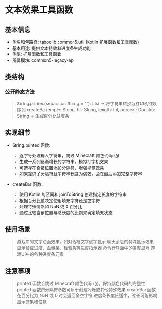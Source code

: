 # 文本效果工具函数
## 基本信息
- 类名和包路径: taboolib.common5.util (Kotlin 扩展函数和工具函数)
- 基本用途: 提供文本特效和进度条生成功能
- 类型: 扩展函数和工具函数
- 所属模块: common5-legacy-api

## 类结构
### 公开静态方法
> String.printed(separator: String = ""): List<String> -> 将字符串转换为打印机特效序列
> createBar(empty: String, fill: String, length: Int, percent: Double): String -> 生成百分比进度条

## 实现细节
- String.printed 函数:
  - 逐字符处理输入字符串，跳过 Minecraft 颜色代码 (§)
  - 生成一系列逐渐增长的字符串，模拟打字机效果
  - 可选择在奇数位置添加分隔符，增强视觉效果
  - 如果提供了分隔符且字符串长度为偶数，会在最后添加完整字符串

- createBar 函数:
  - 使用 Kotlin 的区间和 joinToString 创建指定长度的字符串
  - 根据百分比值决定使用填充字符还是空字符
  - 处理特殊情况如 NaN 或 0 百分比
  - 通过比较当前位置与总长度的比例来确定填充状态

## 使用场景
> 游戏中的文字动画效果，如对话框文字逐字显示
> 聊天消息的特殊显示效果
> 显示加载进度、血量条、经验条等进度指示器
> 命令行界面中的进度显示
> 游戏UI中的各种进度条元素

## 注意事项
> printed 函数会跳过 Minecraft 颜色代码 (§)，保持颜色代码的完整性
> printed 函数的分隔符参数可用于创建闪烁或其他特殊效果
> createBar 函数在百分比为 NaN 或 0 时会返回全空字符
> 进度条长度应适中，过长可能影响显示效果和性能
